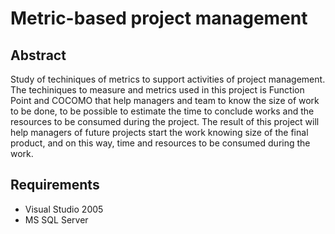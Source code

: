 # Metric-based project management

## Abstract

Study of techiniques of metrics to support activities of project management. The
techiniques to measure and metrics used in this project is Function Point and COCOMO that
help managers and team to know the size of work to be done, to be possible to estimate the
time to conclude works and the resources to be consumed during the project. The result of this
project will help managers of future projects start the work knowing size of the final product,
and on this way, time and resources to be consumed during the work.

## Requirements
- Visual Studio 2005
- MS SQL Server